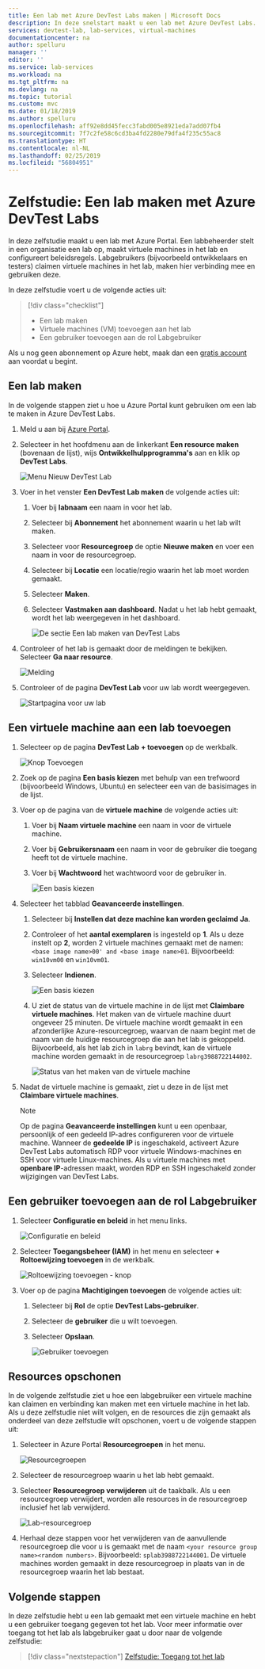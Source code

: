 ```yaml
---
title: Een lab met Azure DevTest Labs maken | Microsoft Docs
description: In deze snelstart maakt u een lab met Azure DevTest Labs.
services: devtest-lab, lab-services, virtual-machines
documentationcenter: na
author: spelluru
manager: ''
editor: ''
ms.service: lab-services
ms.workload: na
ms.tgt_pltfrm: na
ms.devlang: na
ms.topic: tutorial
ms.custom: mvc
ms.date: 01/18/2019
ms.author: spelluru
ms.openlocfilehash: aff92e8dd45fecc3fabd005e8921eda7add07fb4
ms.sourcegitcommit: 7f7c2fe58c6cd3ba4fd2280e79dfa4f235c55ac8
ms.translationtype: HT
ms.contentlocale: nl-NL
ms.lasthandoff: 02/25/2019
ms.locfileid: "56804951"
---
```

# <a name="tutorial-set-up-a-lab-by-using-azure-devtest-labs"></a>Zelfstudie: Een lab maken met Azure DevTest Labs
In deze zelfstudie maakt u een lab met Azure Portal. Een labbeheerder stelt in een organisatie een lab op, maakt virtuele machines in het lab en configureert beleidsregels. Labgebruikers (bijvoorbeeld ontwikkelaars en testers) claimen virtuele machines in het lab, maken hier verbinding mee en gebruiken deze. 

In deze zelfstudie voert u de volgende acties uit:

> [!div class="checklist"]
> * Een lab maken
> * Virtuele machines (VM) toevoegen aan het lab
> * Een gebruiker toevoegen aan de rol Labgebruiker

Als u nog geen abonnement op Azure hebt, maak dan een [gratis account](https://azure.microsoft.com/free/) aan voordat u begint.

## <a name="create-a-lab"></a>Een lab maken
In de volgende stappen ziet u hoe u Azure Portal kunt gebruiken om een lab te maken in Azure DevTest Labs. 

1. Meld u aan bij [Azure Portal](https://portal.azure.com).
2. Selecteer in het hoofdmenu aan de linkerkant **Een resource maken** (bovenaan de lijst), wijs **Ontwikkelhulpprogramma's** aan en klik op **DevTest Labs**. 

    ![Menu Nieuw DevTest Lab](./media/tutorial-create-custom-lab/new-custom-lab-menu.png)
1. Voer in het venster **Een DevTest Lab maken** de volgende acties uit: 
    1. Voer bij **labnaam** een naam in voor het lab. 
    2. Selecteer bij **Abonnement** het abonnement waarin u het lab wilt maken. 
    3. Selecteer voor **Resourcegroep** de optie **Nieuwe maken** en voer een naam in voor de resourcegroep. 
    4. Selecteer bij **Locatie** een locatie/regio waarin het lab moet worden gemaakt. 
    5. Selecteer **Maken**. 
    6. Selecteer **Vastmaken aan dashboard**. Nadat u het lab hebt gemaakt, wordt het lab weergegeven in het dashboard. 

        ![De sectie Een lab maken van DevTest Labs](./media/tutorial-create-custom-lab/create-custom-lab-blade.png)
2. Controleer of het lab is gemaakt door de meldingen te bekijken. Selecteer **Ga naar resource**.  

    ![Melding](./media/tutorial-create-custom-lab/creation-notification.png)
3. Controleer of de pagina **DevTest Lab** voor uw lab wordt weergegeven. 

    ![Startpagina voor uw lab](./media/tutorial-create-custom-lab/lab-home-page.png)

## <a name="add-a-vm-to-the-lab"></a>Een virtuele machine aan een lab toevoegen

1. Selecteer op de pagina **DevTest Lab** **+ toevoegen** op de werkbalk. 

    ![Knop Toevoegen](./media/tutorial-create-custom-lab/add-vm-to-lab-button.png)
1. Zoek op de pagina **Een basis kiezen** met behulp van een trefwoord (bijvoorbeeld Windows, Ubuntu) en selecteer een van de basisimages in de lijst. 
1. Voer op de pagina van de **virtuele machine** de volgende acties uit: 
    1. Voer bij **Naam virtuele machine** een naam in voor de virtuele machine. 
    2. Voer bij **Gebruikersnaam** een naam in voor de gebruiker die toegang heeft tot de virtuele machine. 
    3. Voer bij **Wachtwoord** het wachtwoord voor de gebruiker in. 

        ![Een basis kiezen](./media/tutorial-create-custom-lab/new-virtual-machine.png)
1. Selecteer het tabblad **Geavanceerde instellingen**.
    1. Selecteer bij **Instellen dat deze machine kan worden geclaimd** **Ja**.
    2. Controleer of het **aantal exemplaren** is ingesteld op **1**. Als u deze instelt op **2**, worden 2 virtuele machines gemaakt met de namen: `<base image name>00' and <base image name>01`. Bijvoorbeeld: `win10vm00` en `win10vm01`.     
    3. Selecteer **Indienen**. 

        ![Een basis kiezen](./media/tutorial-create-custom-lab/new-vm-advanced-settings.png)
    9. U ziet de status van de virtuele machine in de lijst met **Claimbare virtuele machines**. Het maken van de virtuele machine duurt ongeveer 25 minuten. De virtuele machine wordt gemaakt in een afzonderlijke Azure-resourcegroep, waarvan de naam begint met de naam van de huidige resourcegroep die aan het lab is gekoppeld. Bijvoorbeeld, als het lab zich in `labrg` bevindt, kan de virtuele machine worden gemaakt in de resourcegroep `labrg3988722144002`. 

        ![Status van het maken van de virtuele machine](./media/tutorial-create-custom-lab/vm-creation-status.png)
1. Nadat de virtuele machine is gemaakt, ziet u deze in de lijst met **Claimbare virtuele machines**. 

    > [!NOTE] 
    > Op de pagina **Geavanceerde instellingen** kunt u een openbaar, persoonlijk of een gedeeld IP-adres configureren voor de virtuele machine. Wanneer de **gedeelde IP** is ingeschakeld, activeert Azure DevTest Labs automatisch RDP voor virtuele Windows-machines en SSH voor virtuele Linux-machines. Als u virtuele machines met **openbare IP**-adressen maakt, worden RDP en SSH ingeschakeld zonder wijzigingen van DevTest Labs.  

## <a name="add-a-user-to-the-lab-user-role"></a>Een gebruiker toevoegen aan de rol Labgebruiker

1. Selecteer **Configuratie en beleid** in het menu links. 

    ![Configuratie en beleid](./media/tutorial-create-custom-lab/configuration-and-policies-menu.png)
1. Selecteer **Toegangsbeheer (IAM)** in het menu en selecteer **+ Roltoewijzing toevoegen** in de werkbalk. 

    ![Roltoewijzing toevoegen - knop](./media/tutorial-create-custom-lab/add-role-assignment-button.png)
1. Voer op de pagina **Machtigingen toevoegen** de volgende acties uit:
    1. Selecteer bij **Rol** de optie **DevTest Labs-gebruiker**. 
    2. Selecteer de **gebruiker** die u wilt toevoegen. 
    3. Selecteer **Opslaan**.

        ![Gebruiker toevoegen](./media/tutorial-create-custom-lab/add-user.png)

## <a name="clean-up-resources"></a>Resources opschonen
In de volgende zelfstudie ziet u hoe een labgebruiker een virtuele machine kan claimen en verbinding kan maken met een virtuele machine in het lab. Als u deze zelfstudie niet wilt volgen, en de resources die zijn gemaakt als onderdeel van deze zelfstudie wilt opschonen, voert u de volgende stappen uit: 

1. Selecteer in Azure Portal **Resourcegroepen** in het menu. 

    ![Resourcegroepen](./media/tutorial-create-custom-lab/resource-groups.png)
1. Selecteer de resourcegroep waarin u het lab hebt gemaakt. 
1. Selecteer **Resourcegroep verwijderen** uit de taakbalk. Als u een resourcegroep verwijdert, worden alle resources in de resourcegroep inclusief het lab verwijderd. 

    ![Lab-resourcegroep](./media/tutorial-create-custom-lab/lab-resource-group.png)
1. Herhaal deze stappen voor het verwijderen van de aanvullende resourcegroep die voor u is gemaakt met de naam `<your resource group name><random numbers>`. Bijvoorbeeld: `splab3988722144001`. De virtuele machines worden gemaakt in deze resourcegroep in plaats van in de resourcegroep waarin het lab bestaat. 

## <a name="next-steps"></a>Volgende stappen
In deze zelfstudie hebt u een lab gemaakt met een virtuele machine en hebt u een gebruiker toegang gegeven tot het lab. Voor meer informatie over toegang tot het lab als labgebruiker gaat u door naar de volgende zelfstudie:

> [!div class="nextstepaction"]
> [Zelfstudie: Toegang tot het lab](tutorial-use-custom-lab.md)

